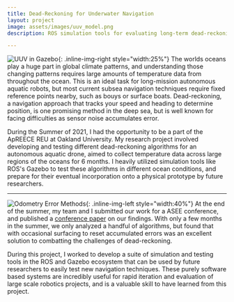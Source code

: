 ```yaml
---
title: Dead-Reckoning for Underwater Navigation
layout: project
image: assets/images/uuv_model.png
description: ROS simulation tools for evaluating long-term dead-reckoning navigation algorithms

---
```

![UUV in Gazebo]({{site.baseurl}}/assets/images/uuv_model.png){: .inline-img-right style="width:25%"}
The worlds oceans play a huge part in global climate patterns, and understanding those changing patterns requires large amounts of temperature data from throughout the ocean. This is an ideal task for long-mission autonomous aquatic robots, but most current subsea navigation techniques require fixed reference points nearby, such as bouys or surface boats. Dead-reckoning, a navigation approach that tracks your speed and heading to determine position, is one promising method in the deep sea, but is well known for facing difficulties as sensor noise accumulates error. 

During the Summer of 2021, I had the opportunity to be a part of the ApREECE REU at Oakland University. My research project involved developing and testing different dead-reckoning algorithms for an autonomous aquatic drone, aimed to collect temperature data across large regions of the oceans for 6 months. I heavily utilized simulation tools like ROS's Gazebo to test these algorithms in different ocean conditions, and prepare for their eventual incorporation onto a physical prototype by future researchers.

---
![Odometry Error Methods]({{site.baseurl}}/assets/images/odometry_evaluation_error.png){: .inline-img-left style="width:40%"}
At the end of the summer, my team and I submitted our work for a ASEE conference, and published a [conference paper](https://peer.asee.org/39245) on our findings. With only a few months in the summer, we only analyzed a handful of algorithms, but found that with occasional surfacing to reset accumulated errors was an excellent solution to combatting the challenges of dead-reckoning.

During this project, I worked to develop a suite of simulation and testing tools in the ROS and Gazebo ecosystem that can be used by future researchers to easily test new navigation techniques. These purely software based systems are incredibly useful for rapid iteration and evaluation of large scale robotics projects, and is a valuable skill to have learned from this project.
